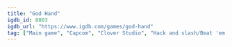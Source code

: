 ```yaml
---
title: "God Hand"
igdb_id: 8803
igdb_url: "https://www.igdb.com/games/god-hand"
tag: ["Main game", "Capcom", "Clover Studio", "Hack and slash/Beat 'em up", "Single player", "Third person", "Action", "Comedy"]
---
```

